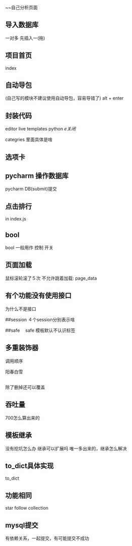 ~~自己分析页面

## 导入数据库
一对多	先插入一(拖)


## 项目首页
index

## 自动导包
(自己写的模块不建议使用自动导包，容易导错了)
alt + enter

## 封装代码
editor live templates	python	$e关闭$


categries 里面具体是啥

## 选项卡

## pycharm 操作数据库
pycharm DB(submit)提交


## 点击排行
in index.js

## bool 
bool 一般用作	控制	开关

## 页面加载
鼠标滚轮滚了５次
不允许跳着加载: page_data

## 有个功能没有使用接口
为什么不是接口

##session
４个session分别表示啥


##safe　
safe
模板默认不认识标签

## 多重装饰器
调用顺序

阳春白雪	

##  
除了删掉还可以覆盖

## 吞吐量
700怎么算出来的

## 模板继承
没有挖坑怎么办
继承可以扩展吗
唯一多出来的，继承怎么解决

## to_dict具体实现
to_dict

## 功能相同
star follow collection

## mysql提交
有依赖关系，一起提交，有可能提交不成功



